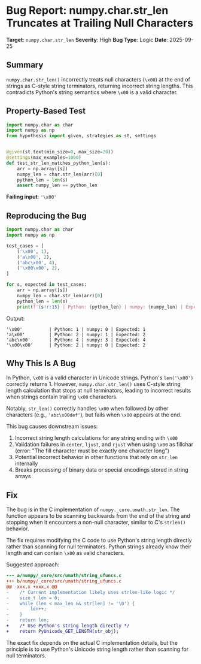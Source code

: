 # Bug Report: numpy.char.str_len Truncates at Trailing Null Characters

**Target**: `numpy.char.str_len`
**Severity**: High
**Bug Type**: Logic
**Date**: 2025-09-25

## Summary

`numpy.char.str_len()` incorrectly treats null characters (`\x00`) at the end of strings as C-style string terminators, returning incorrect string lengths. This contradicts Python's string semantics where `\x00` is a valid character.

## Property-Based Test

```python
import numpy.char as char
import numpy as np
from hypothesis import given, strategies as st, settings


@given(st.text(min_size=0, max_size=20))
@settings(max_examples=1000)
def test_str_len_matches_python_len(s):
    arr = np.array([s])
    numpy_len = char.str_len(arr)[0]
    python_len = len(s)
    assert numpy_len == python_len
```

**Failing input**: `'\x00'`

## Reproducing the Bug

```python
import numpy.char as char
import numpy as np

test_cases = [
    ('\x00', 1),
    ('a\x00', 2),
    ('abc\x00', 4),
    ('\x00\x00', 2),
]

for s, expected in test_cases:
    arr = np.array([s])
    numpy_len = char.str_len(arr)[0]
    python_len = len(s)
    print(f'{s!r:15} | Python: {python_len} | numpy: {numpy_len} | Expected: {expected}')
```

Output:
```
'\x00'          | Python: 1 | numpy: 0 | Expected: 1
'a\x00'         | Python: 2 | numpy: 1 | Expected: 2
'abc\x00'       | Python: 4 | numpy: 3 | Expected: 4
'\x00\x00'      | Python: 2 | numpy: 0 | Expected: 2
```

## Why This Is A Bug

In Python, `\x00` is a valid character in Unicode strings. Python's `len('\x00')` correctly returns 1. However, `numpy.char.str_len()` uses C-style string length calculation that stops at null terminators, leading to incorrect results when strings contain trailing `\x00` characters.

Notably, `str_len()` correctly handles `\x00` when followed by other characters (e.g., `'abc\x00def'`), but fails when `\x00` appears at the end.

This bug causes downstream issues:
1. Incorrect string length calculations for any string ending with `\x00`
2. Validation failures in `center`, `ljust`, and `rjust` when using `\x00` as fillchar (error: "The fill character must be exactly one character long")
3. Potential incorrect behavior in other functions that rely on `str_len` internally
4. Breaks processing of binary data or special encodings stored in string arrays

## Fix

The bug is in the C implementation of `numpy._core.umath.str_len`. The function appears to be scanning backwards from the end of the string and stopping when it encounters a non-null character, similar to C's `strlen()` behavior.

The fix requires modifying the C code to use Python's string length directly rather than scanning for null terminators. Python strings already know their length and can contain `\x00` as valid characters.

Suggested approach:
```diff
--- a/numpy/_core/src/umath/string_ufuncs.c
+++ b/numpy/_core/src/umath/string_ufuncs.c
@@ -xxx,x +xxx,x @@
-    /* Current implementation likely uses strlen-like logic */
-    size_t len = 0;
-    while (len < max_len && str[len] != '\0') {
-        len++;
-    }
-    return len;
+    /* Use Python's string length directly */
+    return PyUnicode_GET_LENGTH(str_obj);
```

The exact fix depends on the actual C implementation details, but the principle is to use Python's Unicode string length rather than scanning for null terminators.